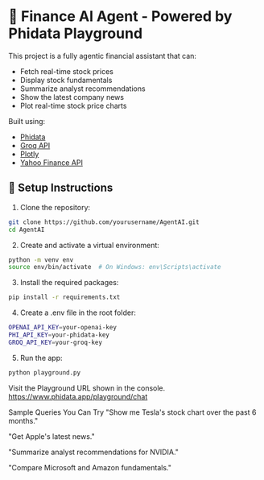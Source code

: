 # 🧠 Finance AI Agent - Powered by Phidata Playground

This project is a fully agentic financial assistant that can:

- Fetch real-time stock prices
- Display stock fundamentals
- Summarize analyst recommendations
- Show the latest company news
- Plot real-time stock price charts

Built using:
- [Phidata](https://github.com/benjaminegger/phidata)
- [Groq API](https://groq.com/)
- [Plotly](https://plotly.com/)
- [Yahoo Finance API](https://finance.yahoo.com/)

## 🚀 Setup Instructions

1. Clone the repository:

```bash
git clone https://github.com/yourusername/AgentAI.git
cd AgentAI
```

2. Create and activate a virtual environment:

```bash
python -m venv env
source env/bin/activate  # On Windows: env\Scripts\activate
```

3. Install the required packages:

```bash
pip install -r requirements.txt
```

4. Create a .env file in the root folder:

```bash
OPENAI_API_KEY=your-openai-key
PHI_API_KEY=your-phidata-key
GROQ_API_KEY=your-groq-key
```

5. Run the app:

```bash
python playground.py
```

Visit the Playground URL shown in the console.
https://www.phidata.app/playground/chat


Sample Queries You Can Try
"Show me Tesla's stock chart over the past 6 months."

"Get Apple's latest news."

"Summarize analyst recommendations for NVIDIA."

"Compare Microsoft and Amazon fundamentals."

